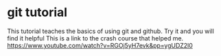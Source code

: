 
#  git tutorial

This tutorial teaches the basics of using git and github.
Try it and you will find it helpful
This is a link to the crash course that helped me.
https://www.youtube.com/watch?v=RGOj5yH7evk&pp=ygUDZ2l0